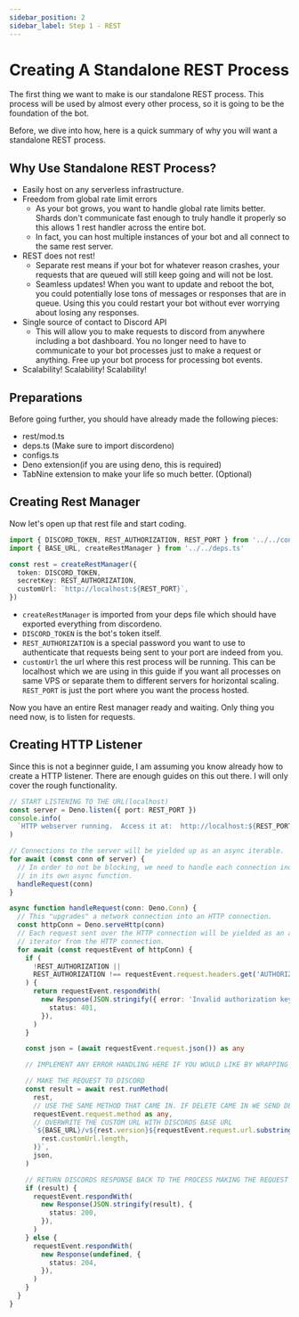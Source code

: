 ```yaml
---
sidebar_position: 2
sidebar_label: Step 1 - REST
---
```


# Creating A Standalone REST Process

The first thing we want to make is our standalone REST process. This process will be used by almost every other process,
so it is going to be the foundation of the bot.

Before, we dive into how, here is a quick summary of why you will want a standalone REST process.

## Why Use Standalone REST Process?

- Easily host on any serverless infrastructure.
- Freedom from global rate limit errors
  - As your bot grows, you want to handle global rate limits better. Shards don't communicate fast enough to truly
    handle it properly so this allows 1 rest handler across the entire bot.
  - In fact, you can host multiple instances of your bot and all connect to the same rest server.
- REST does not rest!
  - Separate rest means if your bot for whatever reason crashes, your requests that are queued will still keep going and
    will not be lost.
  - Seamless updates! When you want to update and reboot the bot, you could potentially lose tons of messages or
    responses that are in queue. Using this you could restart your bot without ever worrying about losing any responses.
- Single source of contact to Discord API
  - This will allow you to make requests to discord from anywhere including a bot dashboard. You no longer need to have
    to communicate to your bot processes just to make a request or anything. Free up your bot process for processing bot
    events.
- Scalability! Scalability! Scalability!

## Preparations

Before going further, you should have already made the following pieces:

- rest/mod.ts
- deps.ts (Make sure to import discordeno)
- configs.ts
- Deno extension(if you are using deno, this is required)
- TabNine extension to make your life so much better. (Optional)

## Creating Rest Manager

Now let's open up that rest file and start coding.

```ts
import { DISCORD_TOKEN, REST_AUTHORIZATION, REST_PORT } from '../../configs.ts'
import { BASE_URL, createRestManager } from '../../deps.ts'

const rest = createRestManager({
  token: DISCORD_TOKEN,
  secretKey: REST_AUTHORIZATION,
  customUrl: `http://localhost:${REST_PORT}`,
})
```

- `createRestManager` is imported from your deps file which should have exported everything from discordeno.
- `DISCORD_TOKEN` is the bot's token itself.
- `REST_AUTHORIZATION` is a special password you want to use to authenticate that requests being sent to your port are
  indeed from you.
- `customUrl` the url where this rest process will be running. This can be localhost which we are using in this guide if
  you want all processes on same VPS or separate them to different servers for horizontal scaling. `REST_PORT` is just
  the port where you want the process hosted.

Now you have an entire Rest manager ready and waiting. Only thing you need now, is to listen for requests.

## Creating HTTP Listener

Since this is not a beginner guide, I am assuming you know already how to create a HTTP listener. There are enough
guides on this out there. I will only cover the rough functionality.

```ts
// START LISTENING TO THE URL(localhost)
const server = Deno.listen({ port: REST_PORT })
console.info(
  `HTTP webserver running.  Access it at:  http://localhost:${REST_PORT}/`,
)

// Connections to the server will be yielded up as an async iterable.
for await (const conn of server) {
  // In order to not be blocking, we need to handle each connection individually
  // in its own async function.
  handleRequest(conn)
}

async function handleRequest(conn: Deno.Conn) {
  // This "upgrades" a network connection into an HTTP connection.
  const httpConn = Deno.serveHttp(conn)
  // Each request sent over the HTTP connection will be yielded as an async
  // iterator from the HTTP connection.
  for await (const requestEvent of httpConn) {
    if (
      !REST_AUTHORIZATION ||
      REST_AUTHORIZATION !== requestEvent.request.headers.get('AUTHORIZATION')
    ) {
      return requestEvent.respondWith(
        new Response(JSON.stringify({ error: 'Invalid authorization key.' }), {
          status: 401,
        }),
      )
    }

    const json = (await requestEvent.request.json()) as any

    // IMPLEMENT ANY ERROR HANDLING HERE IF YOU WOULD LIKE BY WRAPPING THIS IN A CATCH

    // MAKE THE REQUEST TO DISCORD
    const result = await rest.runMethod(
      rest,
      // USE THE SAME METHOD THAT CAME IN. IF DELETE CAME IN WE SEND DELETE OUT
      requestEvent.request.method as any,
      // OVERWRITE THE CUSTOM URL WITH DISCORDS BASE URL
      `${BASE_URL}/v${rest.version}${requestEvent.request.url.substring(
        rest.customUrl.length,
      )}`,
      json,
    )

    // RETURN DISCORDS RESPONSE BACK TO THE PROCESS MAKING THE REQUEST
    if (result) {
      requestEvent.respondWith(
        new Response(JSON.stringify(result), {
          status: 200,
        }),
      )
    } else {
      requestEvent.respondWith(
        new Response(undefined, {
          status: 204,
        }),
      )
    }
  }
}
```

